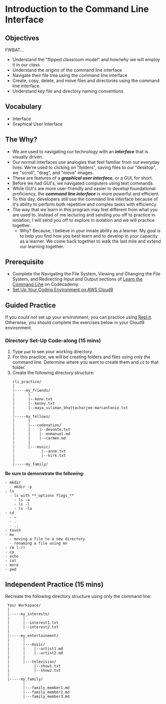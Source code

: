 # Introduction to the Command Line Interface

## Objectives
FWBAT...
- Understand the "flipped classroom model" and how/why we will employ it in our class.
- Understand the origins of the command line interface
- Navigate their file tree using the command line interface
- Create, copy, delete, and move files and directories using the command line interface.
- Understand key file and directory naming conventions

## Vocabulary
* Interface
* Graphical User Interface

## The Why?
* We are used to navigating our technology with an **_interface_** that is visually driven.
* Our normal interfaces use analogies that feel familiar from our everyday lives. We're used to clicking on "folders", saving files to our "desktop", we "scroll", "drag", and "move" images.
* These are features of a **_graphical user interface_**, or a GUI, for short.
* Before we had GUI's, we navigated computers using text commands.
* While GUI's are more user-friendly and easier to develop foundational proficiency, the **_command line interface_** is more powerful and efficient.
* To this day, developers still use the command line interface because of it's ability to perform both repetitive and complex tasks with efficiency.
* The way that we learn in this program may feel different from what you are used to. Instead of me lecturing and sending you off to practice in isolation, I will send you off to explore in isolation and we will practice together.
  * Why? Because, I believe in your innate ability as a learner. My goal is to help you find how you best learn and to develop in your capacity as a learner. We come back together to walk the last mile and extend our learning together.

## Prerequisite
* Complete the Navigating the File System, Viewing and Changing the File System, and Redirecting Input and Output sections of [Learn the Command Line](https://www.codecademy.com/learn/learn-the-command-line) on Codecademy.
* [Set Up Your Coding Environment on AWS Cloud9](https://github.com/The-Marcy-Lab-School/se-unit-0/blob/master/lesson_0_cli/aws_lp.md)

## Guided Practice

If you _could not_ set up your environment, you can practice using [Repl.it](https://repl.it/languages/bash). Otherwise, you should complete the exercises below in your Cloud9 environment.

### Directory Set-Up Code-along (15 mins)
1. Type `pwd` to see your working directory.
2. For this practice, we will be creating folders and files using only the command line. Determine where you want to create them and `cd` to that folder.
3. Create the following directory structure:
   ```
   cli_practice/
   |
   |-----my_friends/
   |      |
   |      |--kene.txt
   |      |--kenny.txt
   |      |--maya_siliman_bhattacharjee-marcantonio.txt
   |
   |-----my_fellows/
   |      |
   |      |---codenation/
   |      |    |--devonte.txt
   |      |    |--enmanuel.md
   |      |    |--carmen.md
   |      |
   |      |---music/
   |            |--anne.txt
   |            |--kirk.txt
   |
   |-----my_family/            
   ```

  **Be sure to demonstrate the following:**

    - mkdir
      - mkdir -p
    - ls
      - ls with **_options flags_**
        - ls -a
        - ls -l
        - ls -la
    - cd
      - ~
      - .
      - ..
    - touch
    - mv
      - moving a file to a new directory
      - renaming a file using mv
    - rm (-r)
    - cp
    - echo
    - cat
    - more
    - pwd

## Independent Practice (15 mins)
Recreate the following directory structure using only the command line:
```
 Your Workspace/
 |
 |-----my_interests/
 |      |
 |      |--interest1.txt
 |      |--interest2.txt
 |
 |-----my_entertainment/
 |      |
 |      |---music/
 |      |    |--artist1.md
 |      |    |--artist2.md
 |      |
 |      |---television/
 |           |--show1.txt
 |           |--show2.txt
 |
 |-----my_family/            
        |
        |---family_member1.md
        |---family_member2.md
        |---family_member3.md
```
